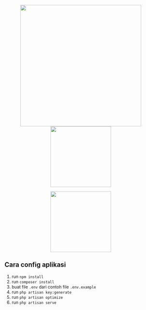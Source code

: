 <p align="center">
<a href="https://laravel.com" target="_blank"><img src="https://raw.githubusercontent.com/laravel/art/master/logo-lockup/5%20SVG/2%20CMYK/1%20Full%20Color/laravel-logolockup-cmyk-red.svg" width="400"></a>
<a href="https://inertiajs.com/" target="_blank"><img src="https://avatars.githubusercontent.com/u/47703742?s=200&v=4" width="200" height="200"></a>
</p>

<p align="center"><a href="https://vuejs.org/" target="_blank"><img src="https://vuejs.org/images/logo.png" width="200" height="200"></a></p>


## Cara config aplikasi 
1. run `npm install`
2. run `composer install`
3. buat file `.env` dari contoh file `.env.example`
4. run `php artisan key:generate`
5. run `php artisan optimize`
6. run `php artisan serve`

